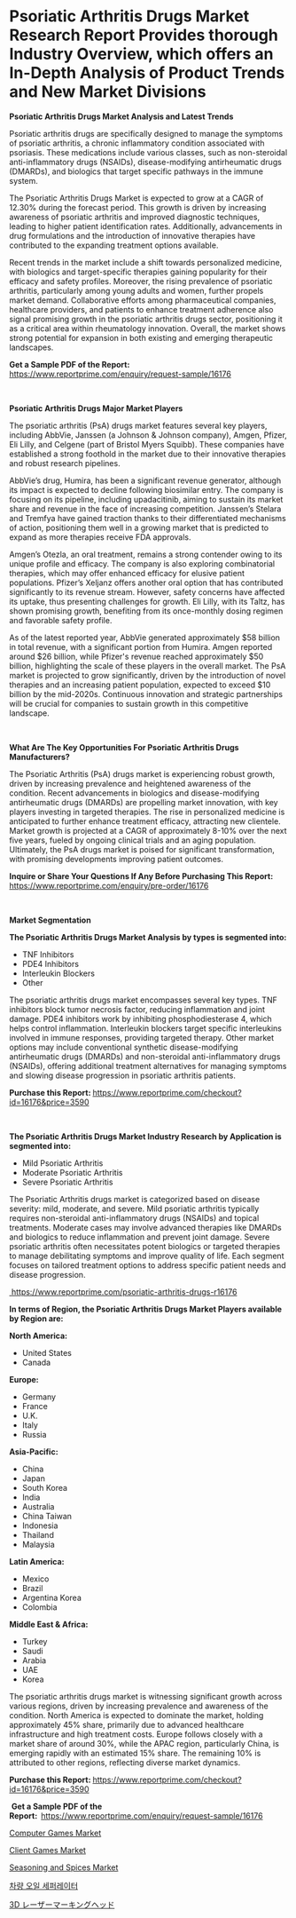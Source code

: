 <p><h1>Psoriatic Arthritis Drugs Market Research Report Provides thorough Industry Overview, which offers an In-Depth Analysis of Product Trends and New Market Divisions</h1></p><p><strong>Psoriatic Arthritis Drugs Market Analysis and Latest Trends</strong></p>
<p><p>Psoriatic arthritis drugs are specifically designed to manage the symptoms of psoriatic arthritis, a chronic inflammatory condition associated with psoriasis. These medications include various classes, such as non-steroidal anti-inflammatory drugs (NSAIDs), disease-modifying antirheumatic drugs (DMARDs), and biologics that target specific pathways in the immune system. </p><p>The Psoriatic Arthritis Drugs Market is expected to grow at a CAGR of 12.30% during the forecast period. This growth is driven by increasing awareness of psoriatic arthritis and improved diagnostic techniques, leading to higher patient identification rates. Additionally, advancements in drug formulations and the introduction of innovative therapies have contributed to the expanding treatment options available.</p><p>Recent trends in the market include a shift towards personalized medicine, with biologics and target-specific therapies gaining popularity for their efficacy and safety profiles. Moreover, the rising prevalence of psoriatic arthritis, particularly among young adults and women, further propels market demand. Collaborative efforts among pharmaceutical companies, healthcare providers, and patients to enhance treatment adherence also signal promising growth in the psoriatic arthritis drugs sector, positioning it as a critical area within rheumatology innovation. Overall, the market shows strong potential for expansion in both existing and emerging therapeutic landscapes.</p></p>
<p><strong>Get a Sample PDF of the Report:&nbsp;</strong> <a href="https://www.reportprime.com/enquiry/request-sample/16176">https://www.reportprime.com/enquiry/request-sample/16176</a></p>
<p>&nbsp;</p>
<p><strong>Psoriatic Arthritis Drugs Major Market Players</strong></p>
<p><p>The psoriatic arthritis (PsA) drugs market features several key players, including AbbVie, Janssen (a Johnson & Johnson company), Amgen, Pfizer, Eli Lilly, and Celgene (part of Bristol Myers Squibb). These companies have established a strong foothold in the market due to their innovative therapies and robust research pipelines.</p><p>AbbVie’s drug, Humira, has been a significant revenue generator, although its impact is expected to decline following biosimilar entry. The company is focusing on its pipeline, including upadacitinib, aiming to sustain its market share and revenue in the face of increasing competition. Janssen’s Stelara and Tremfya have gained traction thanks to their differentiated mechanisms of action, positioning them well in a growing market that is predicted to expand as more therapies receive FDA approvals.</p><p>Amgen’s Otezla, an oral treatment, remains a strong contender owing to its unique profile and efficacy. The company is also exploring combinatorial therapies, which may offer enhanced efficacy for elusive patient populations. Pfizer’s Xeljanz offers another oral option that has contributed significantly to its revenue stream. However, safety concerns have affected its uptake, thus presenting challenges for growth. Eli Lilly, with its Taltz, has shown promising growth, benefiting from its once-monthly dosing regimen and favorable safety profile.</p><p>As of the latest reported year, AbbVie generated approximately $58 billion in total revenue, with a significant portion from Humira. Amgen reported around $26 billion, while Pfizer's revenue reached approximately $50 billion, highlighting the scale of these players in the overall market. The PsA market is projected to grow significantly, driven by the introduction of novel therapies and an increasing patient population, expected to exceed $10 billion by the mid-2020s. Continuous innovation and strategic partnerships will be crucial for companies to sustain growth in this competitive landscape.</p></p>
<p>&nbsp;</p>
<p><strong>What Are The Key Opportunities For Psoriatic Arthritis Drugs Manufacturers?</strong></p>
<p><p>The Psoriatic Arthritis (PsA) drugs market is experiencing robust growth, driven by increasing prevalence and heightened awareness of the condition. Recent advancements in biologics and disease-modifying antirheumatic drugs (DMARDs) are propelling market innovation, with key players investing in targeted therapies. The rise in personalized medicine is anticipated to further enhance treatment efficacy, attracting new clientele. Market growth is projected at a CAGR of approximately 8-10% over the next five years, fueled by ongoing clinical trials and an aging population. Ultimately, the PsA drugs market is poised for significant transformation, with promising developments improving patient outcomes.</p></p>
<p><strong>Inquire or Share Your Questions If Any Before Purchasing This Report:</strong> <a href="https://www.reportprime.com/enquiry/pre-order/16176">https://www.reportprime.com/enquiry/pre-order/16176</a></p>
<p>&nbsp;</p>
<p><strong>Market Segmentation</strong></p>
<p><strong>The Psoriatic Arthritis Drugs Market Analysis by types is segmented into:</strong></p>
<p><ul><li>TNF Inhibitors</li><li>PDE4 Inhibitors</li><li>Interleukin Blockers</li><li>Other</li></ul></p>
<p><p>The psoriatic arthritis drugs market encompasses several key types. TNF inhibitors block tumor necrosis factor, reducing inflammation and joint damage. PDE4 inhibitors work by inhibiting phosphodiesterase 4, which helps control inflammation. Interleukin blockers target specific interleukins involved in immune responses, providing targeted therapy. Other market options may include conventional synthetic disease-modifying antirheumatic drugs (DMARDs) and non-steroidal anti-inflammatory drugs (NSAIDs), offering additional treatment alternatives for managing symptoms and slowing disease progression in psoriatic arthritis patients.</p></p>
<p><strong>Purchase this Report:&nbsp;</strong><a href="https://www.reportprime.com/checkout?id=16176&price=3590">https://www.reportprime.com/checkout?id=16176&price=3590</a></p>
<p>&nbsp;</p>
<p><strong>The Psoriatic Arthritis Drugs Market Industry Research by Application is segmented into:</strong></p>
<p><ul><li>Mild Psoriatic Arthritis</li><li>Moderate Psoriatic Arthritis</li><li>Severe Psoriatic Arthritis</li></ul></p>
<p><p>The Psoriatic Arthritis drugs market is categorized based on disease severity: mild, moderate, and severe. Mild psoriatic arthritis typically requires non-steroidal anti-inflammatory drugs (NSAIDs) and topical treatments. Moderate cases may involve advanced therapies like DMARDs and biologics to reduce inflammation and prevent joint damage. Severe psoriatic arthritis often necessitates potent biologics or targeted therapies to manage debilitating symptoms and improve quality of life. Each segment focuses on tailored treatment options to address specific patient needs and disease progression.</p></p>
<p><a href="https://www.reportprime.com/psoriatic-arthritis-drugs-r16176">&nbsp;https://www.reportprime.com/psoriatic-arthritis-drugs-r16176</a></p>
<p><strong>In terms of Region, the Psoriatic Arthritis Drugs Market Players available by Region are:</strong></p>
<p>
    <p> <strong> North America: </strong>
        <ul>
            <li>United States</li>
            <li>Canada</li>
        </ul>
        </p> 
    <p> <strong> Europe: </strong>
        <ul>
            <li>Germany</li>
            <li>France</li>
            <li>U.K.</li>
            <li>Italy</li>
            <li>Russia</li>
        </ul>
        </p> 
    <p> <strong> Asia-Pacific: </strong>
        <ul>
            <li>China</li>
            <li>Japan</li>
            <li>South Korea</li>
            <li>India</li>
            <li>Australia</li>
            <li>China Taiwan</li>
            <li>Indonesia</li>
            <li>Thailand</li>
            <li>Malaysia</li>
        </ul>
        </p> 
    <p> <strong> Latin America: </strong>
        <ul>
            <li>Mexico</li>
            <li>Brazil</li>
            <li>Argentina Korea</li>
            <li>Colombia</li>
        </ul>
        </p> 
    <p> <strong> Middle East & Africa: </strong>
        <ul>
            <li>Turkey</li>
            <li>Saudi</li>
            <li>Arabia</li>
            <li>UAE</li>
            <li>Korea</li>
        </ul>
    </p>
    </p>
<p><p>The psoriatic arthritis drugs market is witnessing significant growth across various regions, driven by increasing prevalence and awareness of the condition. North America is expected to dominate the market, holding approximately 45% share, primarily due to advanced healthcare infrastructure and high treatment costs. Europe follows closely with a market share of around 30%, while the APAC region, particularly China, is emerging rapidly with an estimated 15% share. The remaining 10% is attributed to other regions, reflecting diverse market dynamics.</p></p>
<p><strong>Purchase this Report: </strong><a href="https://www.reportprime.com/checkout?id=16176&price=3590">https://www.reportprime.com/checkout?id=16176&price=3590</a></p>
<p>&nbsp;<strong>Get a Sample PDF of the Report:&nbsp;&nbsp;</strong><a href="https://www.reportprime.com/enquiry/request-sample/16176">https://www.reportprime.com/enquiry/request-sample/16176</a></p>
<p><strong></strong></p>
<p><p><a href="https://www.linkedin.com/pulse/computer-games-market-size-share-analysis-growth-trends-forecast-spkwf?trackingId=rlBOVT6GTru1mCLP05nvbw%3D%3D">Computer Games Market</a></p><p><a href="https://www.linkedin.com/pulse/client-games-market-insights-products-regional-analysis-9qkrf?trackingId=h%2FkOA9XzQxaW2AIJRRPXAw%3D%3D">Client Games Market</a></p><p><a href="https://medium.com/@robertwood655/the-global-seasoning-and-spices-market-is-at-the-forefront-of-innovation-driving-rapid-industry-55aae4a9fcf2">Seasoning and Spices Market</a></p><p><a href="https://medium.com/@duncanbolton68/%EC%84%B8%EA%B3%84-vehicle-oil-separator-market-%EC%9D%80-2024%EC%97%90%EC%84%9C-2031%EB%A1%9C-%EC%97%B0%ED%8F%89%EA%B7%A0-%EC%A6%9D%EA%B0%80%EC%9C%A8%EC%9D%84-%EB%B3%B4%EC%9D%BC-%EA%B2%83%EC%9C%BC%EB%A1%9C-%EC%98%88%EC%83%81%EB%90%A9%EB%8B%88%EB%8B%A4-d6f8dcc710d5">차량 오일 세퍼레이터</a></p><p><a href="https://medium.com/@dfs4ff/3d%E3%83%AC%E3%83%BC%E3%82%B6%E3%83%BC%E3%83%9E%E3%83%BC%E3%82%AD%E3%83%B3%E3%82%B0%E3%83%98%E3%83%83%E3%83%89%E5%B8%82%E5%A0%B4-%E3%82%B0%E3%83%AD%E3%83%BC%E3%83%90%E3%83%AB%E3%81%8A%E3%82%88%E3%81%B3%E5%9C%B0%E5%9F%9F%E5%88%86%E6%9E%90-%E5%9C%B0%E5%9F%9F-%E5%9B%BD%E5%88%A5%E5%88%86%E6%9E%90-%E3%81%8A%E3%82%88%E3%81%B3%E7%AB%B6%E4%BA%89%E7%92%B0%E5%A2%83%E3%81%AB%E7%84%A6%E7%82%B9%E3%82%92%E5%BD%93%E3%81%A6%E3%82%8B-48de7f980e10">3D レーザーマーキングヘッド</a></p></p>